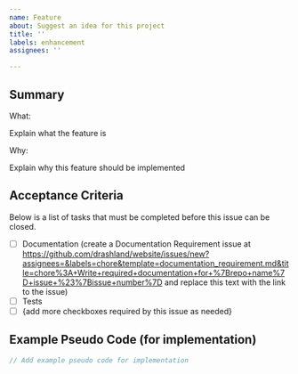 ```yaml
---
name: Feature
about: Suggest an idea for this project
title: ''
labels: enhancement
assignees: ''

---
```


## Summary

What:

Explain what the feature is

Why:

Explain why this feature should be implemented

## Acceptance Criteria

Below is a list of tasks that must be completed before this issue can be closed.

- [ ] Documentation (create a Documentation Requirement issue at https://github.com/drashland/website/issues/new?assignees=&labels=chore&template=documentation_requirement.md&title=chore%3A+Write+required+documentation+for+%7Brepo+name%7D+issue+%23%7Bissue+number%7D and replace this text with the link to the issue)
- [ ] Tests
- [ ] {add more checkboxes required by this issue as needed}

## Example Pseudo Code (for implementation)

```typescript
// Add example pseudo code for implementation
```


